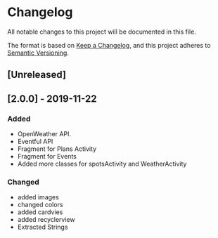 # Changelog
All notable changes to this project will be documented in this file.

The format is based on [Keep a Changelog](https://keepachangelog.com/en/1.0.0/),
and this project adheres to [Semantic Versioning](https://semver.org/spec/v2.0.0.html).

## [Unreleased]

## [2.0.0] - 2019-11-22
### Added
- OpenWeather API.
- Eventful API
- Fragment for Plans Activity
- Fragment for Events
- Added more classes for spotsActivity and WeatherActivity


### Changed
- added images
- changed colors
- added cardvies
- added recyclerview
- Extracted Strings

